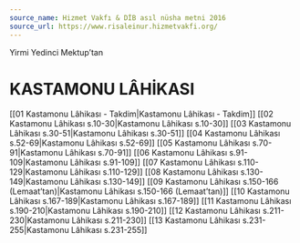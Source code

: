 ```yaml
---
source_name: Hizmet Vakfı & DİB asıl nüsha metni 2016
source_url: https://www.risaleinur.hizmetvakfi.org/
---
```

Yirmi Yedinci Mektup’tan
# KASTAMONU LÂHİKASI

[[01 Kastamonu Lâhikası - Takdim|Kastamonu Lâhikası - Takdim]]
[[02 Kastamonu Lâhikası s.10-30|Kastamonu Lâhikası s.10-30]]
[[03 Kastamonu Lâhikası s.30-51|Kastamonu Lâhikası s.30-51]]
[[04 Kastamonu Lâhikası s.52-69|Kastamonu Lâhikası s.52-69]]
[[05 Kastamonu Lâhikası s.70-91|Kastamonu Lâhikası s.70-91]]
[[06 Kastamonu Lâhikası s.91-109|Kastamonu Lâhikası s.91-109]]
[[07 Kastamonu Lâhikası s.110-129|Kastamonu Lâhikası s.110-129]]
[[08 Kastamonu Lâhikası s.130-149|Kastamonu Lâhikası s.130-149]]
[[09 Kastamonu Lâhikası s.150-166 (Lemaat’tan)|Kastamonu Lâhikası s.150-166 (Lemaat’tan)]]
[[10 Kastamonu Lâhikası s.167-189|Kastamonu Lâhikası s.167-189]]
[[11 Kastamonu Lâhikası s.190-210|Kastamonu Lâhikası s.190-210]]
[[12 Kastamonu Lâhikası s.211-230|Kastamonu Lâhikası s.211-230]]
[[13 Kastamonu Lâhikası s.231-255|Kastamonu Lâhikası s.231-255]]
